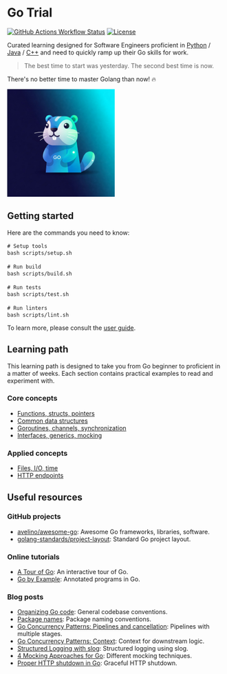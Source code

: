 # Go Trial

[![GitHub Actions Workflow Status](https://img.shields.io/github/actions/workflow/status/huangsam/go-trial/ci.yml)](https://github.com/huangsam/go-trial/actions)
[![License](https://img.shields.io/github/license/huangsam/go-trial)](https://github.com/huangsam/go-trial/blob/main/LICENSE)

Curated learning designed for Software Engineers proficient in [Python] / [Java] / [C++]
and need to quickly ramp up their Go skills for work.

> The best time to start was yesterday. The second best time is now.

There's no better time to master Golang than now! 🔥

<img src="images/gopher.jpeg" alt="Gopher" width="250px" />

## Getting started

Here are the commands you need to know:

```shell
# Setup tools
bash scripts/setup.sh

# Run build
bash scripts/build.sh

# Run tests
bash scripts/test.sh

# Run linters
bash scripts/lint.sh
```

To learn more, please consult the [user guide](USERGUIDE.md).

## Learning path

This learning path is designed to take you from Go beginner to proficient
in a matter of weeks. Each section contains practical examples to read
and experiment with.

### Core concepts

- [Functions, structs, pointers](pkg/basicintro/)
- [Common data structures](pkg/datastructure/)
- [Goroutines, channels, synchronization](pkg/concurrency/)
- [Interfaces, generics, mocking](pkg/abstraction/)

### Applied concepts

- [Files, I/O, time](pkg/realworld/)
- [HTTP endpoints](pkg/endpoint/)

## Useful resources

### GitHub projects

- [avelino/awesome-go](https://github.com/avelino/awesome-go): Awesome Go frameworks, libraries, software.
- [golang-standards/project-layout](https://github.com/golang-standards/project-layout): Standard Go project layout.

### Online tutorials

- [A Tour of Go](https://go.dev/tour/list): An interactive tour of Go.
- [Go by Example](https://gobyexample.com): Annotated programs in Go.

### Blog posts

- [Organizing Go code](https://go.dev/blog/organizing-go-code): General codebase conventions.
- [Package names](https://go.dev/blog/package-names): Package naming conventions.
- [Go Concurrency Patterns: Pipelines and cancellation](https://go.dev/blog/pipelines): Pipelines with multiple stages.
- [Go Concurrency Patterns: Context](https://go.dev/blog/context): Context for downstream logic.
- [Structured Logging with slog](https://go.dev/blog/slog): Structured logging using slog.
- [4 Mocking Approaches for Go](https://www.twilio.com/en-us/blog/4-mocking-approaches-go): Different mocking techniques.
- [Proper HTTP shutdown in Go](https://dev.to/mokiat/proper-http-shutdown-in-go-3fji): Graceful HTTP shutdown.

[Python]: https://github.com/huangsam/ultimate-python
[Java]: https://github.com/huangsam/java-trial
[C++]: https://github.com/huangsam/cpp-trial
